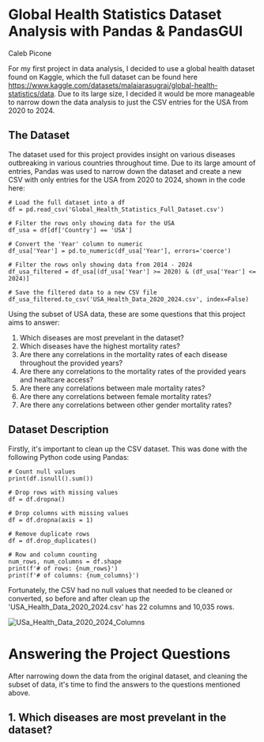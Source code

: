 
# Global Health Statistics Dataset Analysis with Pandas & PandasGUI

Caleb Picone

For my first project in data analysis, I decided to use a global health dataset found on Kaggle, which the full dataset can be found here https://www.kaggle.com/datasets/malaiarasugraj/global-health-statistics/data. Due to its large size, I decided it would be more manageable to narrow down the data analysis to just the CSV entries for the USA from 2020 to 2024. 


## The Dataset

The dataset used for this project provides insight on various diseases outbreaking in various countries throughout time. Due to its large amount of entries, Pandas was used to narrow down the dataset and create a new CSV with only entries for the USA from 2020 to 2024, shown in the code here:

```
# Load the full dataset into a df
df = pd.read_csv('Global_Health_Statistics_Full_Dataset.csv')

# Filter the rows only showing data for the USA
df_usa = df[df['Country'] == 'USA'] 

# Convert the 'Year' column to numeric 
df_usa['Year'] = pd.to_numeric(df_usa['Year'], errors='coerce')

# Filter the rows only showing data from 2014 - 2024
df_usa_filtered = df_usa[(df_usa['Year'] >= 2020) & (df_usa['Year'] <= 2024)]

# Save the filtered data to a new CSV file
df_usa_filtered.to_csv('USA_Health_Data_2020_2024.csv', index=False)
```

Using the subset of USA data, these are some questions that this project aims to answer:

1. Which diseases are most prevelant in the dataset?
2. Which diseases have the highest mortality rates?
2. Are there any correlations in the mortality rates of each disease throughout the provided years?
3. Are there any correlations to the mortality rates of the provided years and healtcare access?
4. Are there any correlations between male mortality rates?
5. Are there any correlations between female mortality rates?
6. Are there any correlations between other gender mortality rates?


## Dataset Description

Firstly, it's important to clean up the CSV dataset. This was done with the following Python code using Pandas:

```
# Count null values
print(df.isnull().sum())

# Drop rows with missing values
df = df.dropna()

# Drop columns with missing values
df = df.dropna(axis = 1)

# Remove duplicate rows
df = df.drop_duplicates()

# Row and column counting
num_rows, num_columns = df.shape
print(f'# of rows: {num_rows}')
print(f'# of columns: {num_columns}')
```

Fortunately, the CSV had no null values that needed to be cleaned or converted, so before and after clean up the 'USA_Health_Data_2020_2024.csv' has 22 columns and 10,035 rows. 

![USa_Health_Data_2020_2024_Columns](https://github.com/user-attachments/assets/7a1ce4d7-b57a-4d51-b904-37dde60a225f)

# Answering the Project Questions

After narrowing down the data from the original dataset, and cleaning the subset of data, it's time to find the answers to the questions mentioned above.

## 1. Which diseases are most prevelant in the dataset?
